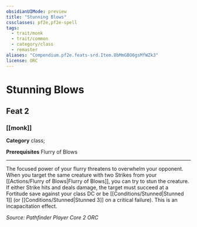 ```yaml
---
obsidianUIMode: preview
title: "Stunning Blows"
cssclasses: pf2e,pf2e-spell
tags:
  - trait/monk
  - trait/common
  - category/class
  - remaster
aliases: "Compendium.pf2e.feats-srd.Item.8bMmGBO6gsMfWZk3"
license: ORC
---
```

# Stunning Blows
## Feat 2
### [[monk]]

**Category** class; 



**Prerequisites** Flurry of Blows
* * *
The focused power of your flurry threatens to overwhelm your opponent. When you target the same creature with two Strikes from your [[Actions/Flurry of Blows|Flurry of Blows]], you can try to stun the creature. If either Strike hits and deals damage, the target must succeed at a Fortitude save against your class DC or be [[Conditions/Stunned|Stunned 1]] (or [[Conditions/Stunned|Stunned 3]] on a critical failure). This is an incapacitation effect.

*Source: Pathfinder Player Core 2*
*ORC*